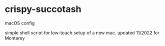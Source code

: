 # crispy-succotash
macOS config


simple shell script for low-touch setup of a new mac. 
updated 11/2022 for Monterey
